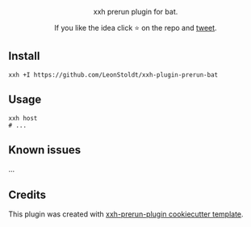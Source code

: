 <p align="center">
xxh prerun plugin for bat.
</p>

<p align="center">  
If you like the idea click ⭐ on the repo and <a href="https://twitter.com/intent/tweet?text=Nice%20plugin%20for%20the%20xxh%20project!&url=https://github.com/LeonStoldt/xxh-plugin-prerun-bat" target="_blank">tweet</a>.
</p>

## Install
```shell
xxh +I https://github.com/LeonStoldt/xxh-plugin-prerun-bat
```

## Usage
```shell
xxh host
# ...
```

## Known issues

...

## Credits

This plugin was created with [xxh-prerun-plugin cookiecutter template](https://github.com/xxh/cookiecutter-xxh-plugin-prerun).